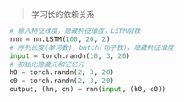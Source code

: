 <!-- 
title: 15-LSTM
sort: 
--> 

> 学习长的依赖关系

```python
# 输入特征维度，隐藏特征维度，LSTM层数
rnn = nn.LSTM(100, 20, 2)
# 序列长度(单词数)，batch(句子数)，隐藏特征维度
input = torch.randn(10, 3, 20)
# 初始化隐藏元和记忆元
h0 = torch.randn(2, 3, 20)
c0 = torch.randn(2, 3, 20)
output, (hn, cn) = rnn(input, (h0, c0))
```


